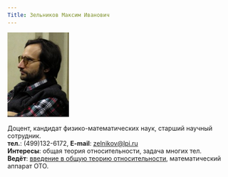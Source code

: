 ```yaml
---
Title: Зельников Максим Иванович
---
```


![Зельников Максим Иванович](images/ZelnikovMI.jpg)

Доцент, кандидат физико-математических наук, старший научный сотрудник.<br>
**тел.**: (499)132-6172, **E-mail**: [zelnikov@lpi.ru](mailto:zelnikov@lpi.ru)<br>
**Интересы**: общая теория относительности, задача многих тел.<br>
**Ведёт**: [введение в общую теорию относительности](%base_url%?study%2Fplan%2Fgenrel), математический аппарат ОТО.
